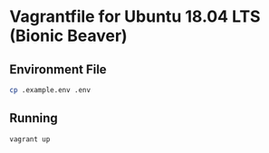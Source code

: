 # Vagrantfile for Ubuntu 18.04 LTS (Bionic Beaver)

## Environment File

```sh
cp .example.env .env
```

## Running

```sh
vagrant up
```
